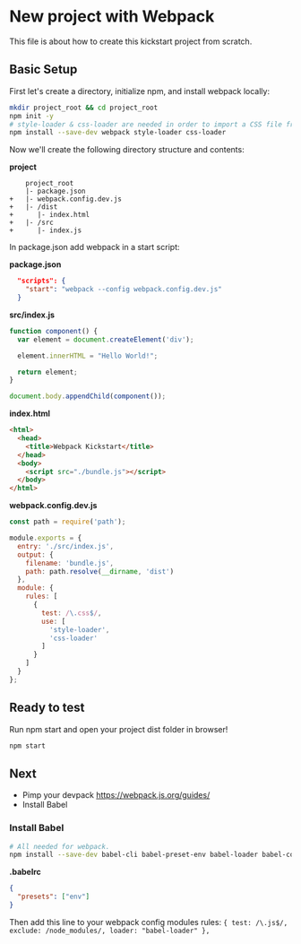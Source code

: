 # New project with Webpack

This file is about how to create this kickstart project from scratch.

## Basic Setup

First let's create a directory, initialize npm, and install webpack locally:

```bash
mkdir project_root && cd project_root
npm init -y
# style-loader & css-loader are needed in order to import a CSS file from within a JavaScript module.
npm install --save-dev webpack style-loader css-loader
```

Now we'll create the following directory structure and contents:

__project__
```
    project_root
    |- package.json
+   |- webpack.config.dev.js
+   |- /dist
+      |- index.html
+   |- /src
+      |- index.js
```

In package.json add webpack in a start script:

__package.json__
```json
  "scripts": {
    "start": "webpack --config webpack.config.dev.js"
  }
```

__src/index.js__
```javascript
function component() {
  var element = document.createElement('div');

  element.innerHTML = "Hello World!";

  return element;
}

document.body.appendChild(component());
```

__index.html__
```html
<html>
  <head>
    <title>Webpack Kickstart</title>
  </head>
  <body>
    <script src="./bundle.js"></script>
  </body>
</html>
```

__webpack.config.dev.js__
```javascript
const path = require('path');

module.exports = {
  entry: './src/index.js',
  output: {
    filename: 'bundle.js',
    path: path.resolve(__dirname, 'dist')
  },
  module: {
    rules: [
      {
        test: /\.css$/,
        use: [
          'style-loader',
          'css-loader'
        ]
      }
    ]
  }
};
```

## Ready to test

Run npm start and open your project dist folder in browser!
```bash
npm start
```

## Next

- Pimp your devpack https://webpack.js.org/guides/
- Install Babel

### Install Babel

```bash
# All needed for webpack.
npm install --save-dev babel-cli babel-preset-env babel-loader babel-core
```
__.babelrc__

```json
{
  "presets": ["env"]
}
```

Then add this line to your webpack config modules rules: `{ test: /\.js$/, exclude: /node_modules/, loader: "babel-loader" },`